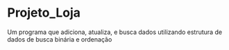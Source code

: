 # Projeto_Loja
Um programa que adiciona, atualiza, e busca dados utilizando estrutura de dados de busca binária e ordenação
